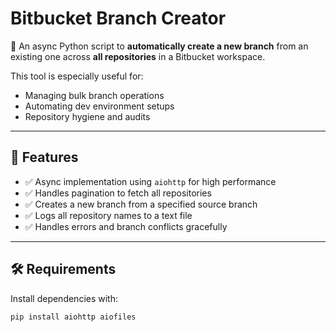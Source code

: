# Bitbucket Branch Creator

🚀 An async Python script to **automatically create a new branch** from an existing one across **all repositories** in a Bitbucket workspace.

This tool is especially useful for:
- Managing bulk branch operations
- Automating dev environment setups
- Repository hygiene and audits

---

## 📌 Features

- ✅ Async implementation using `aiohttp` for high performance
- ✅ Handles pagination to fetch all repositories
- ✅ Creates a new branch from a specified source branch
- ✅ Logs all repository names to a text file
- ✅ Handles errors and branch conflicts gracefully

---

## 🛠️ Requirements

Install dependencies with:

```bash
pip install aiohttp aiofiles
